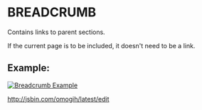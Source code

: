 # BREADCRUMB

Contains links to parent sections.

If the current page is to be included, it doesn't need to be a link.

## Example:

[![Breadcrumb Example](http://f.cl.ly/items/2V220w1a2G3c0Y3d2B2m/breadcrumb.png)](http://jsbin.com/omogih/latest/edit)

http://jsbin.com/omogih/latest/edit
